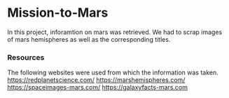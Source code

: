 # Mission-to-Mars
In this project, inforamtion on mars was retrieved. We had to scrap images of mars hemispheres as well as the corresponding titles. 

### Resources
The following websites were used from which the information was taken. 
https://redplanetscience.com/
https://marshemispheres.com/
https://spaceimages-mars.com/
https://galaxyfacts-mars.com
